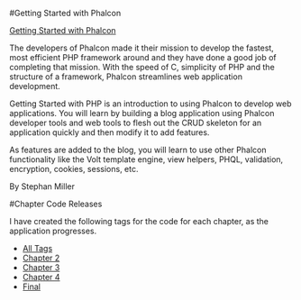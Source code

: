 #Getting Started with Phalcon

[Getting Started with Phalcon](http://www.packtpub.com/getting-started-with-phalcon/book)

The developers of Phalcon made it their mission to develop the fastest, most efficient PHP framework around and they have done a good job of completing that mission. With the speed of C, simplicity of PHP and the structure of a framework, Phalcon streamlines web application development.

Getting Started with PHP is an introduction to using Phalcon to develop web applications. You will learn by building a blog application using Phalcon developer tools and web tools to flesh out the CRUD skeleton for an application quickly and then modify it to add features.

As features are added to the blog, you will learn to use other Phalcon functionality like the Volt template engine, view helpers, PHQL, validation, encryption, cookies, sessions, etc.

By Stephan Miller

#Chapter Code Releases

I have created the following tags for the code for each chapter, as the application progresses.

* [All Tags](https://github.com/eristoddle/phalconBlog/releases)
* [Chapter 2](https://github.com/eristoddle/phalconBlog/releases/tag/chapter2)
* [Chapter 3](https://github.com/eristoddle/phalconBlog/releases/tag/chapter3)
* [Chapter 4](https://github.com/eristoddle/phalconBlog/releases/tag/chapter4)
* [Final](https://github.com/eristoddle/phalconBlog)
